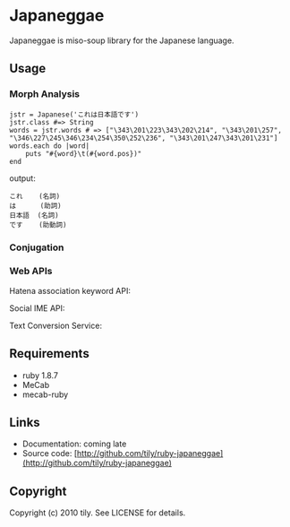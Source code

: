 Japaneggae
======

Japaneggae is miso-soup library for the Japanese language.

Usage
-------

### Morph Analysis

    jstr = Japanese('これは日本語です')
    jstr.class #=> String
    words = jstr.words # => ["\343\201\223\343\202\214", "\343\201\257", "\346\227\245\346\234\254\350\252\236", "\343\201\247\343\201\231"]
    words.each do |word|
        puts "#{word}\t(#{word.pos})"
    end

output:

    これ    (名詞)
    は      (助詞)
    日本語  (名詞)
    です    (助動詞)

### Conjugation

### Web APIs

Hatena association keyword API:

Social IME API:

Text Conversion Service:

Requirements
-------

* ruby 1.8.7
* MeCab
* mecab-ruby

Links
-------

* Documentation: coming late
* Source code: [http://github.com/tily/ruby-japaneggae](http://github.com/tily/ruby-japaneggae)

Copyright
-------

Copyright (c) 2010 tily. See LICENSE for details.
